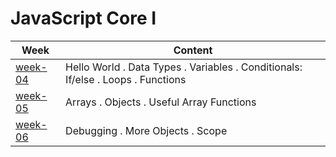 # JavaScript Core I

| Week                           | Content                                                                          |
| ------------------------------ | -------------------------------------------------------------------------------- |
| [week-04](./week-04/lesson.md) | Hello World . Data Types . Variables . Conditionals: If/else . Loops . Functions |
| [week-05](./week-05/lesson.md) | Arrays . Objects . Useful Array Functions                                        |
| [week-06](./week-06/lesson.md) | Debugging . More Objects . Scope                                                 |
